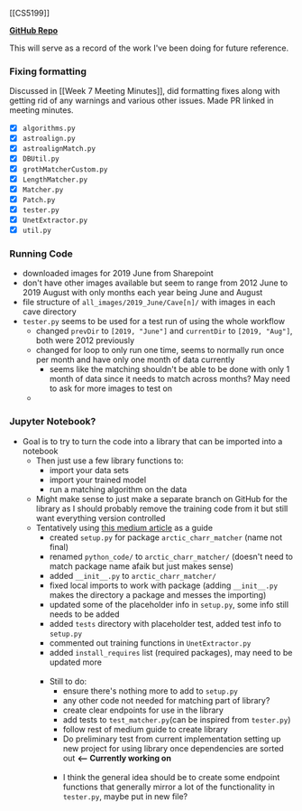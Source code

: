 [[CS5199]]

**[GitHub Repo](https://github.com/walker-herndon/arctic-charr-packaged)**

This will serve as a record of the work I've been doing for future reference.
### Fixing formatting
Discussed in [[Week 7 Meeting Minutes]], did formatting fixes along with getting rid of any warnings and various other issues. Made PR linked in meeting minutes.
- [x] `algorithms.py`
- [x] `astroalign.py`
- [x] `astroalignMatch.py`
- [x] `DBUtil.py`
- [x] `grothMatcherCustom.py`
- [x] `LengthMatcher.py`
- [x] `Matcher.py`
- [x] `Patch.py`
- [x] `tester.py`
- [x] `UnetExtractor.py`
- [x] `util.py`

### Running Code
- downloaded images for 2019 June from Sharepoint
- don't have other images available but seem to range from 2012 June to 2019 August with only months each year being June and August
- file structure of  `all_images/2019_June/Cave[n]/` with images in each cave directory
- `tester.py` seems to be used for a test run of using the whole workflow
	- changed `prevDir` to `[2019, "June"]` and `currentDir` to `[2019, "Aug"]`, both were 2012 previously
	- changed for loop to only run one time, seems to normally run once per month and have only one month of data currently
		- seems like the matching shouldn't be able to be done with only 1 month of data since it needs to match across months? May need to ask for more images to test on
	- 

### Jupyter Notebook?
- Goal is to try to turn the code into a library that can be imported into a notebook
	- Then just use a few library functions to:
		- import your data sets
		- import your trained model
		- run a matching algorithm on the data
	- Might make sense to just make a separate branch on GitHub for the library as I should probably remove the training code from it but still want everything version controlled
	- Tentatively using [this medium article](https://medium.com/analytics-vidhya/how-to-create-a-python-library-7d5aea80cc3f) as a guide
		- created `setup.py` for package `arctic_charr_matcher` (name not final)
		- renamed `python_code/` to `arctic_charr_matcher/` (doesn't need to match package name afaik but just makes sense)
		- added `__init__.py` to `arctic_charr_matcher/`
		- fixed local imports to work with package (adding `__init__.py` makes the directory a package and messes the importing)
		- updated some of the placeholder info in `setup.py`, some info still needs to be added
		- added `tests` directory with placeholder test, added test info to `setup.py`
		- commented out training functions in `UnetExtractor.py`
		- added `install_requires` list (required packages), may need to be updated more<br><br>
		- Still to do:
			- ensure there's nothing more to add to `setup.py`
			- any other code not needed for matching part of library?
			- create clear endpoints for use in the library
			- add tests to `test_matcher.py`(can be inspired from `tester.py`)
			- follow rest of medium guide to create library
			- Do preliminary test from current implementation setting up new project for using library once dependencies are sorted out **<-- Currently working on**<br><br>
			- I think the general idea should be to create some endpoint functions that generally mirror a lot of the functionality in `tester.py`, maybe put in new file?